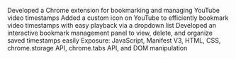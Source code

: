 Developed a Chrome extension for bookmarking and managing YouTube video timestamps
Added a custom icon on YouTube to efficiently bookmark video timestamps with easy playback via a dropdown list
Developed an interactive bookmark management panel to view, delete, and organize saved timestamps easily
Exposure: JavaScript, Manifest V3, HTML, CSS, chrome.storage API, chrome.tabs API, and DOM manipulation
